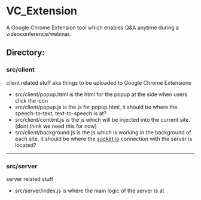 # VC_Extension
A Google Chrome Extension tool which enables Q&amp;A anytime during a videoconference/webinar.

## Directory: 
### src/client
client related stuff aka things to be uploaded to Google Chrome Extensions 
- src/client/popup.html is the html for the popup at the side when users click the icon
- src/client/popup.js is the js for popup.html, it should be where the speech-to-text, text-to-speech is at? 
- src/client/content.js is the js which will be injected into the current site. (dont think we need this for now)
- src/client/background.js is the js which is working in the background of each site, it should be where the [socket.io](https://socket.io) connection with the server is located? 

---

### src/server
server related stuff
- src/server/index.js is where the main logic of the server is at 
